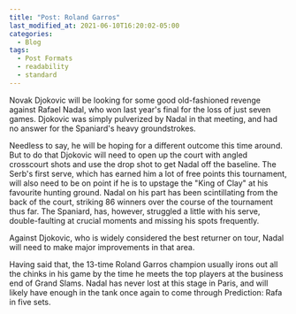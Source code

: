 ```yaml
---
title: "Post: Roland Garros"
last_modified_at: 2021-06-10T16:20:02-05:00
categories:
  - Blog
tags:
  - Post Formats
  - readability
  - standard
---
```



Novak Djokovic will be looking for some good old-fashioned revenge against Rafael Nadal, who won last year's final for the loss of just seven games. Djokovic was simply pulverized by Nadal in that meeting, and had no answer for the Spaniard's heavy groundstrokes.

Needless to say, he will be hoping for a different outcome this time around. But to do that Djokovic will need to open up the court with angled crosscourt shots and use the drop shot to get Nadal off the baseline. The Serb's first serve, which has earned him a lot of free points this tournament, will also need to be on point if he is to upstage the "King of Clay" at his favourite hunting ground.
Nadal on his part has been scintillating from the back of the court, striking 86 winners over the course of the tournament thus far. The Spaniard, has, however, struggled a little with his serve, double-faulting at crucial moments and missing his spots frequently.

Against Djokovic, who is widely considered the best returner on tour, Nadal will need to make major improvements in that area.

Having said that, the 13-time Roland Garros champion usually irons out all the chinks in his game by the time he meets the top players at the business end of Grand Slams. Nadal has never lost at this stage in Paris, and will likely have enough in the tank once again to come through
 Prediction: Rafa in five sets.
